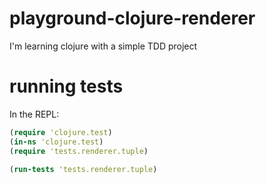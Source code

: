 # playground-clojure-renderer
 I'm learning clojure with a simple TDD project

# running tests

In the REPL:

```clojure
(require 'clojure.test)
(in-ns 'clojure.test)
(require 'tests.renderer.tuple)

(run-tests 'tests.renderer.tuple)
```
